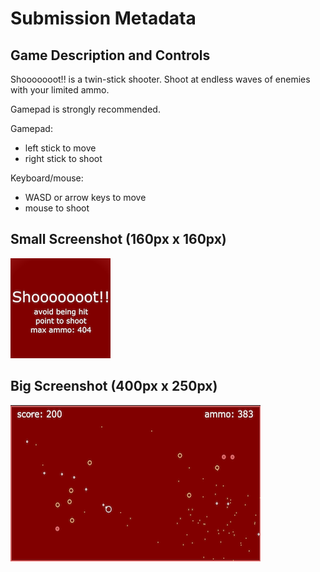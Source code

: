 # Submission Metadata

## Game Description and Controls

Shooooooot!! is a twin-stick shooter. Shoot at endless waves of enemies with your limited ammo.

Gamepad is strongly recommended.

Gamepad:
- left stick to move
- right stick to shoot

Keyboard/mouse:
- WASD or arrow keys to move
- mouse to shoot

## Small Screenshot (160px x 160px)

![small screenshot](./small-image-160x160.png)

## Big Screenshot (400px x 250px)

![big screenshot](./big-image-400x250.png)
